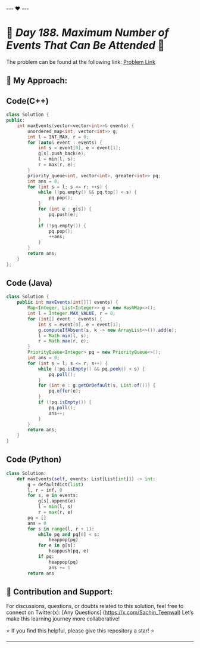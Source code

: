 --- ❤️ ---

# 🚀 _Day 188. Maximum Number of Events That Can Be Attended_ 🧠


The problem can be found at the following link: [Problem Link](https://leetcode.com/problems/maximum-number-of-events-that-can-be-attended/description/)

## 🎯 **My Approach:**


## Code(C++)
```cpp
class Solution {
public:
    int maxEvents(vector<vector<int>>& events) {
        unordered_map<int, vector<int>> g;
        int l = INT_MAX, r = 0;
        for (auto& event : events) {
            int s = event[0], e = event[1];
            g[s].push_back(e);
            l = min(l, s);
            r = max(r, e);
        }
        priority_queue<int, vector<int>, greater<int>> pq;
        int ans = 0;
        for (int s = l; s <= r; ++s) {
            while (!pq.empty() && pq.top() < s) {
                pq.pop();
            }
            for (int e : g[s]) {
                pq.push(e);
            }
            if (!pq.empty()) {
                pq.pop();
                ++ans;
            }
        }
        return ans;
    }
};
```

## Code (Java)

```java
class Solution {
    public int maxEvents(int[][] events) {
        Map<Integer, List<Integer>> g = new HashMap<>();
        int l = Integer.MAX_VALUE, r = 0;
        for (int[] event : events) {
            int s = event[0], e = event[1];
            g.computeIfAbsent(s, k -> new ArrayList<>()).add(e);
            l = Math.min(l, s);
            r = Math.max(r, e);
        }
        PriorityQueue<Integer> pq = new PriorityQueue<>();
        int ans = 0;
        for (int s = l; s <= r; s++) {
            while (!pq.isEmpty() && pq.peek() < s) {
                pq.poll();
            }
            for (int e : g.getOrDefault(s, List.of())) {
                pq.offer(e);
            }
            if (!pq.isEmpty()) {
                pq.poll();
                ans++;
            }
        }
        return ans;
    }
}
```

## Code (Python)

```python
class Solution:
    def maxEvents(self, events: List[List[int]]) -> int:
        g = defaultdict(list)
        l, r = inf, 0
        for s, e in events:
            g[s].append(e)
            l = min(l, s)
            r = max(r, e)
        pq = []
        ans = 0
        for s in range(l, r + 1):
            while pq and pq[0] < s:
                heappop(pq)
            for e in g[s]:
                heappush(pq, e)
            if pq:
                heappop(pq)
                ans += 1
        return ans
```



## 🎯 **Contribution and Support:**

For discussions, questions, or doubts related to this solution, feel free to connect on Twitter(x): [Any Questions] (https://x.com/Sachin_Teenwal) Let’s make this learning journey more collaborative!

⭐ If you find this helpful, please give this repository a star! ⭐

---
